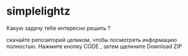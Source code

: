 # simplelightz

Какую задачу тебе интересно решить ?

скачайте репозиторий целиком, чтобы посмотреть информацию полностью.
Нажмите кнопку CODE , затем щелкните Download ZIP


